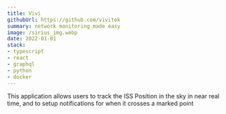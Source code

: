 ```yaml
---
title: Vivi
githubUrl: https://github.com/vivitek
summary: network monitoring made easy
image: /sirius_img.webp
date: 2022-01-01
stack:
- typescript
- react
- graphql
- python
- docker
---
```


This application allows users to track the ISS Position in the sky in near real time, and to setup notifications for when it crosses a marked point
